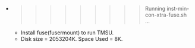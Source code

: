 * >>>>>>>>> Running inst-min-con-xtra-fuse.sh ...
  * Install fuse(fusermount) to run TMSU.
  * Disk size = 2053204K. Space Used = 8K.
